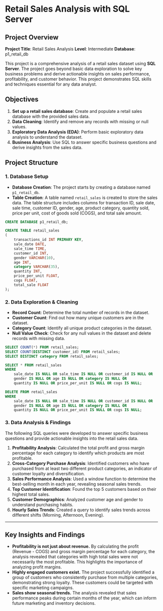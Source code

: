 # Retail Sales Analysis with SQL Server

## Project Overview

**Project Title**: Retail Sales Analysis
**Level**: Intermediate
**Database**: p1_retail_db

This project is a comprehensive analysis of a retail sales dataset using **SQL Server**. The project goes beyond basic data exploration to solve key business problems and derive actionable insights on sales performance, profitability, and customer behavior. This project demonstrates SQL skills and techniques essential for any data analyst.

## Objectives

1.  **Set up a retail sales database**: Create and populate a retail sales database with the provided sales data.
2.  **Data Cleaning**: Identify and remove any records with missing or null values.
3.  **Exploratory Data Analysis (EDA)**: Perform basic exploratory data analysis to understand the dataset.
4.  **Business Analysis**: Use SQL to answer specific business questions and derive insights from the sales data.

## Project Structure

### 1. Database Setup

-   **Database Creation**: The project starts by creating a database named `p1_retail_db`.
-   **Table Creation**: A table named `retail_sales` is created to store the sales data. The table structure includes columns for transaction ID, sale date, sale time, customer ID, gender, age, product category, quantity sold, price per unit, cost of goods sold (COGS), and total sale amount.

```sql
CREATE DATABASE p1_retail_db;

CREATE TABLE retail_sales
(
    transactions_id INT PRIMARY KEY,
    sale_date DATE,
    sale_time TIME,
    customer_id INT,
    gender VARCHAR(10),
    age INT,
    category VARCHAR(35),
    quantity INT,
    price_per_unit FLOAT,
    cogs FLOAT,
    total_sale FLOAT
);
```
### 2. Data Exploration & Cleaning

-   **Record Count**: Determine the total number of records in the dataset.
-   **Customer Count**: Find out how many unique customers are in the dataset.
-   **Category Count**: Identify all unique product categories in the dataset.
-   **Null Value Check**: Check for any null values in the dataset and delete records with missing data.

```sql
SELECT COUNT(*) FROM retail_sales;
SELECT COUNT(DISTINCT customer_id) FROM retail_sales;
SELECT DISTINCT category FROM retail_sales;

SELECT * FROM retail_sales
WHERE
    sale_date IS NULL OR sale_time IS NULL OR customer_id IS NULL OR
    gender IS NULL OR age IS NULL OR category IS NULL OR
    quantity IS NULL OR price_per_unit IS NULL OR cogs IS NULL;

DELETE FROM retail_sales
WHERE
    sale_date IS NULL OR sale_time IS NULL OR customer_id IS NULL OR
    gender IS NULL OR age IS NULL OR category IS NULL OR
    quantity IS NULL OR price_per_unit IS NULL OR cogs IS NULL;
```

### 3. Data Analysis & Findings

The following SQL queries were developed to answer specific business questions and provide actionable insights into the retail sales data.

1.  **Profitability Analysis**: Calculated the total profit and gross margin percentage for each category to identify which products are most profitable.
2.  **Cross-Category Purchase Analysis**: Identified customers who have purchased from at least two different product categories, an indicator of customer loyalty and diversification.
3.  **Sales Performance Analysis**: Used a window function to determine the best-selling month in each year, revealing seasonal sales trends.
4.  **Top Customer Identification**: Found the top 5 customers based on their highest total sales.
5.  **Customer Demographics**: Analyzed customer age and gender to understand purchasing habits.
6.  **Hourly Sales Trends**: Created a query to identify sales trends across different shifts (Morning, Afternoon, Evening).

---

## Key Insights and Findings

* **Profitability is not just about revenue.** By calculating the profit (Revenue - COGS) and gross margin percentage for each category, the analysis revealed that categories with high total sales were not necessarily the most profitable. This highlights the importance of analyzing profit margins.
* **Highly engaged customers exist.** The project successfully identified a group of customers who consistently purchase from multiple categories, demonstrating strong loyalty. These customers could be targeted with specific marketing campaigns.
* **Sales show seasonal trends.** The analysis revealed that sales performance peaks during certain months of the year, which can inform future marketing and inventory decisions.
